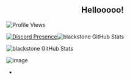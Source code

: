 <h2 align="center">Hellooooo!</h2>

![Profile Views](https://komarev.com/ghpvc/?username=blackstone)

[![Discord Presence](https://lanyard-profile-readme.vercel.app/api/945045644966498315)](https://discord.com/users/945045644966498315)![blackstone GitHub Stats](https://github-readme-stats.vercel.app/api?username=vichada&show_icons=true) 

![blackstone GitHub Stats](https://github-readme-stats.vercel.app/api?username=vichada&show_icons=true) 
 
![image](https://github.com/user-attachments/assets/f55f0c44-1351-488d-a8b8-f7be24be3ef8)

-
